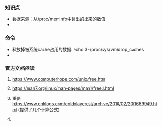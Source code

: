 
###  知识点
- 数据来源：从/proc/meminfo中读出的出来的数值
- 


### 命令
- 释放掉被系统cache占用的数据: echo 3>/proc/sys/vm/drop_caches 
- 



### 官方文档阅读
1. https://www.computerhope.com/unix/free.htm
2. https://man7.org/linux/man-pages/man1/free.1.html

3. 重要 https://www.cnblogs.com/coldplayerest/archive/2010/02/20/1669949.html
(提供了几个计算公式)

4.